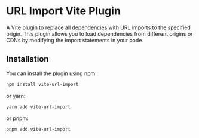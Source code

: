 # URL Import Vite Plugin
A Vite plugin to replace all dependencies with URL imports to the specified origin. This plugin allows you to load dependencies from different origins or CDNs by modifying the import statements in your code.

## Installation
You can install the plugin using npm:
```bash
npm install vite-url-import
```
or yarn:
```bash
yarn add vite-url-import
```
or pnpm:
```bash
pnpm add vite-url-import
```

